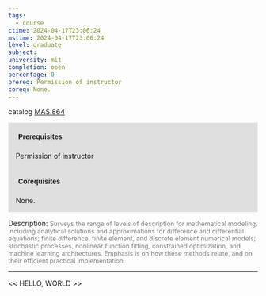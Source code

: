 ```yaml
---
tags:
  - course
ctime: 2024-04-17T23:06:24
mstime: 2024-04-17T23:06:24
level: graduate
subject: 
university: mit
completion: open
percentage: 0
prereq: Permission of instructor
coreq: None.
---
```


catalog [MAS.864](http://student.mit.edu/catalog/mMASa.html#MAS.864)

<span style="display: block; padding: 15px; background-color: rgb(100, 100, 100, 0.2);"><font id="m_prereq4105_0" style="display: block; font-family: Arial, sans-serif; font-weight: bold; padding: 5px">Prerequisites</font><br><span id="prereq4105_0">Permission of instructor</span></span>
<span style="display: block; padding: 15px; background-color: rgb(100, 100, 100, 0.2);"><font id="m_coreq4105_0" style="display: block; font-family: Arial, sans-serif; font-weight: bold; padding: 5px">Corequisites</font><br><span id="coreq4105_0">None.</span></span>

<font style="">Description:</font>
<font style="color: grey; font-size: 0.8rem;">Surveys the range of levels of description for mathematical modeling, including analytical solutions and approximations for difference and differential equations; finite difference, finite element, and discrete element numerical models; stochastic processes, nonlinear function fitting, constrained optimization, and machine learning architectures. Emphasis is on how these methods relate, and on their efficient practical implementation.</font>



---

<< HELLO, WORLD >>
